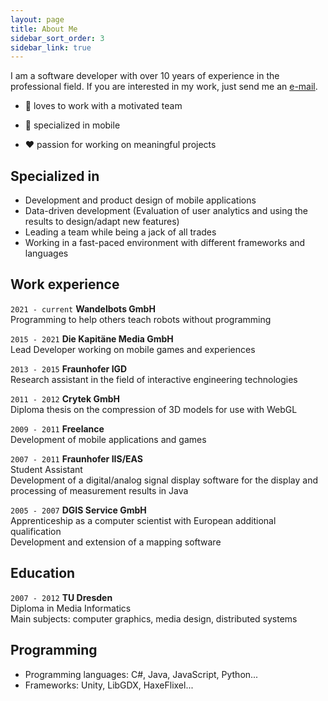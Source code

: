 ```yaml
---
layout: page
title: About Me
sidebar_sort_order: 3
sidebar_link: true
---
```


I am a software developer with over 10 years of experience in the professional field. If you are interested in my work, just send me an <a href="mailto:mail@stefanwagner.dev">e-mail</a>.

* 👥 loves to work with a motivated team

* 📱 specialized in mobile

* ❤️ passion for working on meaningful projects

## Specialized in
* Development and product design of mobile applications
* Data-driven development (Evaluation of user analytics and using the results to design/adapt new features)
* Leading a team while being a jack of all trades
* Working in a fast-paced environment with different frameworks and languages 

## Work experience
`2021 - current` __Wandelbots GmbH__  
Programming to help others teach robots without programming

`2015 - 2021` __Die Kapitäne Media GmbH__  
Lead Developer working on mobile games and experiences

`2013 - 2015` __Fraunhofer IGD__  
Research assistant in the field of interactive engineering technologies 

`2011 - 2012` __Crytek GmbH__  
Diploma thesis on the compression of 3D models for use with WebGL 

`2009 - 2011` __Freelance__  
Development of mobile applications and games 

`2007 - 2011` __Fraunhofer IIS/EAS__  
Student Assistant  
Development of a digital/analog signal display software for the display and processing of measurement results in Java

`2005 - 2007` __DGIS Service GmbH__  
Apprenticeship as a computer scientist with European additional qualification  
Development and extension of a mapping software 

## Education
`2007 - 2012` __TU Dresden__  
Diploma in Media Informatics  
Main subjects: computer graphics, media design, distributed systems 

## Programming
* Programming languages: C#, Java, JavaScript, Python...
* Frameworks: Unity, LibGDX, HaxeFlixel...
